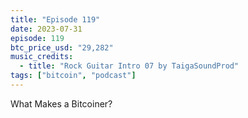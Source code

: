 ```yaml
---
title: "Episode 119"
date: 2023-07-31
episode: 119
btc_price_usd: "29,282"
music_credits:
  - title: "Rock Guitar Intro 07 by TaigaSoundProd"
tags: ["bitcoin", "podcast"]
---
```


What Makes a Bitcoiner?